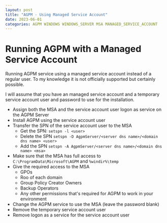 ```yaml
---
layout: post
title: "AGPM - Using Managed Service Account"
date: 2023-06-01
categories: AGPM WINDOWS WINDOWS_SERVER MSA MANAGED_SERVICE_ACCOUNT
---
```


# Running AGPM with a Managed Service Account 

Running AGPM service using a managed service account instead of a regular user.
To my knowledge it is not officially supported but certainly possible.

I will assume that you have an managed service account and a temporary service account user and password to use for the installation.

- Assign both the MSA and the service account user logon as service on the AGPM Server
- Install AGPM using the service account user
- Transfer the SPN of the service account user to the MSA
    - Get the SPN: `setspn -l <user>`
    - Delete the SPN `setspn -D AgpmServer/<server dns name>/<domain dns name> <user>`
    - Add the SPN `setspn -A AgpmServer/<server dns name>/<domain dns name> <msa>`
- Make sure that the MSA has full access to `C:\ProgramData\Microsoft\AGPM` and `%windir%\temp`
- Give the required access to the MSA
    - GPOs
    - Roo of each domain
    - Group Policy Creator Owners
    - Backup Operators
    - Any other permissions that's required for AGPM to work in your environment
- Change the AGPM service to use the MSA (leave the password blank)
- Remove the temporary service account user
- Remove logon as a service for the service account user
